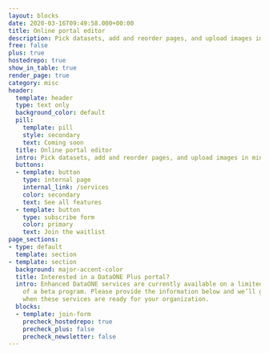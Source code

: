 ```yaml
---
layout: blocks
date: 2020-03-16T09:49:58.000+00:00
title: Online portal editor
description: Pick datasets, add and reorder pages, and upload images in minutes
free: false
plus: true
hostedrepo: true
show_in_table: true
render_page: true
category: misc
header:
  template: header
  type: text only
  background_color: default
  pill:
    template: pill
    style: secondary
    text: Coming soon
  title: Online portal editor
  intro: Pick datasets, add and reorder pages, and upload images in minutes
  buttons:
  - template: button
    type: internal page
    internal_link: /services
    color: secondary
    text: See all features
  - template: button
    type: subscribe form
    color: primary
    text: Join the waitlist
page_sections:
- type: default
  template: section
- template: section
  background: major-accent-color
  title: Interested in a DataONE Plus portal?
  intro: Enhanced DataONE services are currently available on a limited basis as part
    of a beta program. Please provide the information below and we’ll get in touch
    when these services are ready for your organization.
  blocks:
  - template: join-form
    precheck_hostedrepo: true
    precheck_plus: false
    precheck_newsletter: false
---
```

